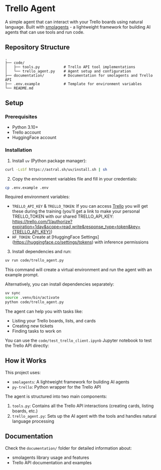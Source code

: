 # Trello Agent

A simple agent that can interact with your Trello boards using natural language. Built with [smolagents](https://github.com/smol-ai/smolagents) - a lightweight framework for building AI agents that can use tools and run code.

## Repository Structure

```
.
├── code/
│   ├── tools.py           # Trello API tool implementations
│   └── trello_agent.py    # Agent setup and configuration
├── documentation/         # Documentation for smolagents and Trello API
├── .env.example           # Template for environment variables
└── README.md
```

## Setup

### Prerequisites
- Python 3.10+
- Trello account
- HuggingFace account

### Installation

1. Install `uv` (Python package manager):
```bash
curl -LsSf https://astral.sh/uv/install.sh | sh
```

2. Copy the environment variables file and fill in your credentials:
```bash
cp .env.example .env
```

Required environment variables:
- `TRELLO_API_KEY` & `TRELLO_TOKEN`: If you can access [Trello](https://trello.com/w/xomnia3) you will get these during the training (you'll get a link to make your personal TRELLO_TOKEN with our shared TRELLO_API_KEY: https://trello.com/1/authorize?expiration=1day&scope=read,write&response_type=token&key={TRELLO_API_KEY})
- `HF_TOKEN`: Create at [HuggingFace Settings] (https://huggingface.co/settings/tokens) with inference permissions

3. Install dependencies and run:
```bash
uv run code/trello_agent.py
```
This command will create a virtual environment and run the agent with an example prompt.

Alternatively, you can install dependencies separately:
```bash
uv sync
source .venv/bin/activate
python code/trello_agent.py
```

The agent can help you with tasks like:
- Listing your Trello boards, lists, and cards
- Creating new tickets
- Finding tasks to work on

You can use the `code/test_trello_client.ipynb` Jupyter notebook to test the Trello API directly:

## How it Works

This project uses:
- `smolagents`: A lightweight framework for building AI agents
- `py-trello`: Python wrapper for the Trello API

The agent is structured into two main components:
1. `tools.py`: Contains all the Trello API interactions (creating cards, listing boards, etc.)
2. `trello_agent.py`: Sets up the AI agent with the tools and handles natural language processing


## Documentation

Check the `documentation/` folder for detailed information about:
- smolagents library usage and features
- Trello API documentation and examples